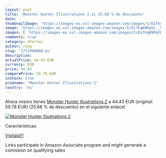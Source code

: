 ```yaml
---
layout: post
title: 'Monster Hunter Illustrations 2 al 25.68 % de descuento'
date: 
thumbnailImage: 'https://images-eu.ssl-images-amazon.com/images/I/617kqW9RqVL._SL200_.jpg'
image: 'https://images-eu.ssl-images-amazon.com/images/I/617kqW9RqVL._SL200_.jpg'
images: [ 'https://images-eu.ssl-images-amazon.com/images/I/617kqW9RqVL._SL200_.jpg' ]
comments: true
category: ofertas
author: ring
slug: '1772940860-es'
description:
actualPrice: 44.43 EUR
currency: EUR
price: 44.43
comparePrice: 59.78 EUR
inStock: true
prodname: 'Monster Hunter Illustrations 2'
country: 'es'
---
```


Ahora mismo tienes [Monster Hunter Illustrations 2](https://www.amazon.es/dp/1772940860/?tag=tolees-21) a 44.43 EUR (original: 59.78 EUR) (25.68 %  de descuento) en el siguiente enlace!

[![Monster Hunter Illustrations 2](https://images-eu.ssl-images-amazon.com/images/I/617kqW9RqVL._SL200_.jpg)](https://www.amazon.es/dp/1772940860/?tag=tolees-21)

Características:


[Visítala!!!](https://www.amazon.es/dp/1772940860/?tag=tolees-21)

Links participate in Amazon Associate program and might generate a comission on qualifying sales
